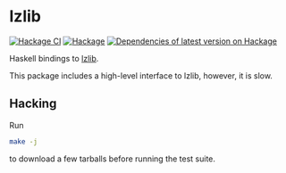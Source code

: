 # lzlib

[![Hackage CI](https://matrix.hackage.haskell.org/api/v2/packages/lzlib/badge)](https://matrix.hackage.haskell.org/package/lzlib)
[![Hackage](https://img.shields.io/hackage/v/lzlib.svg)](http://hackage.haskell.org/package/lzlib)
[![Dependencies of latest version on Hackage](https://img.shields.io/hackage-deps/v/lzlib.svg)](https://hackage.haskell.org/package/lzlib)

Haskell bindings to [lzlib](https://www.nongnu.org/lzip/lzlib.html).

This package includes a high-level interface to lzlib, however, it is slow.

## Hacking

Run

```bash
make -j
```

to download a few tarballs before running the test suite.
